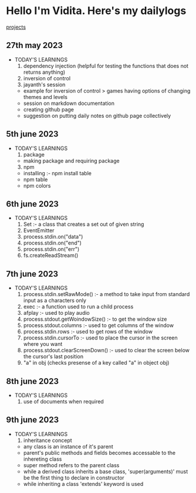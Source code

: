 # Hello I'm Vidita. Here's my dailylogs
[projects](/til/projects)
## 27th may 2023
- TODAY'S LEARNINGS
  1. dependency injection (helpful for testing the functions that does not returns anything)
  2. inversion of control
  3. jayanth's session
    - example for inversion of control > games having options of changing themes and levels
    - session on markdown documentation
    - creating github page
    - suggestion on putting daily notes on github page collectively
   
## 5th june 2023
- TODAY'S LEARNINGS
  1. package
    - making package and requiring package
  3. npm
    - installing :- npm install table
    - npm table
    - npm colors

##  6th june 2023
- TODAY'S LEARNINGS
  1. Set :- a class that creates a set out of given string
  2. EventEmitter
  3. process.stdin.on("data")
  4. process.stdin.on("end")
  5. process.stdin.on("err")
  6. fs.createReadStream()

## 7th june 2023
- TODAY'S LEARNINGS
  1. process.stdin.setRawMode()  :-  a method to take input from standard input as a characters only
  2. exec :- a function used to run a child process
  3. afplay  :- used to play audio
  4. process.stdout.getWoindowSize()  :- to get the window size
  5. process.stdout.columns  :- used to get columns of the window
  6. process.stdin.rows :- used to get rows of the window
  7. process.stdin.cursorTo  :- used to place the cursor in the screen where you want
  8. process.stdout.clearScreenDown()  :- used to clear the screen below the cursor's last position
  9. "a" in obj (checks presense of a key called "a" in object obj)

## 8th june 2023
- TODAY'S LEARNINGS
  1. use of documents when required

## 9th june 2023 
- TODAY'S LEARNINGS
  1. inheritance concept 
    - any class is an instance of it's parent
    - parent's public methods and fields becomes accessable to the inhereting class
    - super method refers to the parent class
    - while a derived class inherits a base class, 'super(arguments)' must be the first thing to declare in constructor
    - while inheriting a class 'extends' keyword is used
